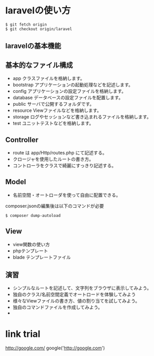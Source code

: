 # laravelの使い方

````
$ git fetch origin
$ git checkout origin/laravel
````

## laravelの基本機能

## 基本的なファイル構成

- app クラスファイルを格納します。
- bootstrap アプリケーションの起動処理などを記述します。
- config アプリケーションの設定ファイルを格納します。
- database データベースの設定ファイルを配置します。
- public サーバで公開するフォルダです。
- resource Viewファイルなどを格納します。
- storage ログやセッションなど書き込まれるファイルを格納します。
- test ユニットテストなどを格納します。

## Controller

- route は app/Http/routes.php にて記述する。
- クロージャを使用したルートの書き方。
- コントローラをクラスで綺麗にすっきり記述する。

## Model

- 名前空間・オートローダを使って自由に配置できる。

composer.jsonの編集後は以下のコマンドが必要

````
$ composer dump-autoload
````

## View

- view関数の使い方
- phpテンプレート
- blade テンプレートファイル

## 演習

- シンプルなルートを記述して、文字列をブラウザに表示してみよう。
- 独自のクラス/名前空間定義でオートロードを体験してみよう
- 様々なViewファイルの書き方、値の割り当てを試してみよう。
- 独自のコマンドファイルを作成してみよう。
- 
# link trial
http://google.com/
google('http://google.com')
